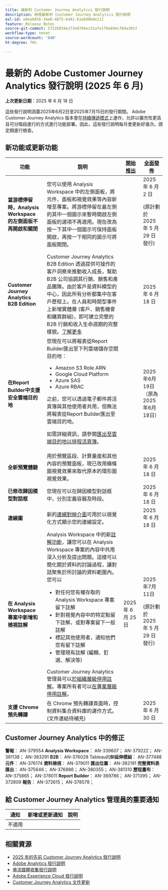 ```yaml
---
title: 最新的 Customer Journey Analytics 發行說明
description: 檢視最新的 Customer Journey Analytics 發行說明
exl-id: e8eab856-34e0-4875-b441-b1e680b9e111
feature: Release Notes
source-git-commit: 5722b858e173e9704ec51afe1f0a694cf04a301f
workflow-type: tm+mt
source-wordcount: '640'
ht-degree: 76%

---
```


# 最新的 Adobe Customer Journey Analytics 發行說明 (2025 年 6 月)

**上次更新日期**：2025 年 6 月 18 日


這些發行說明涵蓋2025年6月2日至2025年7月15日的發行期間。 Adobe Customer Journey Analytics 版本會在[持續傳遞模式](releases.md)上運作，允許以擴充性更高且可分階段進行的方式進行功能部署。因此，這些發行說明每月會更新好幾次。請定期進行檢查。

## 新功能或更新功能

| 功能 | 說明 | [開始推出](releases.md) | [全面發佈](releases.md) |
| ----------- | ---------- | ------- | ---- |
| **當游標停留時，Analysis Workspace 的左側面板不再開啟和關閉** | 您可以使用 Analysis Workspace 中的左側面板，將元件、面板和視覺效果等內容新增至專案。將游標停留在最左側的其中一個圖示來暫時開啟左側面板的選項不再適用。現在改為按一下其中一個圖示可保持面板開啟，再按一下相同的圖示可將面板關閉。 |  | 2025 年 6 月 2 日 <p>(原計劃於 2025 年 5 月 29 日發行)</p> |
| **Customer Journey Analytics B2B Edition** | Customer Journey Analytics B2B Edition 透過提供可操作的客戶洞察來推動收入成長，幫助 B2B 公司協調其行銷、銷售和產品團隊。由於客戶是資料模型的中心，因此所有分析都集中在客戶歷程上。在人員和時間型事件上新增實體層 (客戶、銷售機會和購買群組)，即可建立完整的 B2B 行銷和收入生命週期的完整樣貌。[了解更多](https://experienceleague.adobe.com/zh-hant/docs/analytics-platform/using/cja-overview/cja-b2b/cja-b2b-edition) |  | 2025 年 6 月 18 日 |
| **在Report Builder中支援安全雲端目的地** | 您現在可以將報表從Report Builder匯出至下列雲端儲存空間目的地：<ul><li>Amazon S3 Role ARN</li><li>Google Cloud Platform</li><li>Azure SAS</li><li>Azure RBAC</li></ul><p>之前，您可以透過電子郵件將活頁簿與其他使用者共用，但無法將報表從Report Builder匯出至雲端目的地。</p><p>如需詳細資訊，請參閱[匯出至雲端目的地以排程活頁簿](/help/report-builder/report-builder-export.md)。</p> |  | 2025年6月19日（原為2025年6月18日） |
| **全新預覽體驗** | 用於預覽區段、計算量度和其他內容的預覽面板，現已改用橫條圖視覺效果來取代原本的環形圖視覺效果。 |  | 2025 年 6 月 18 日 |
| **已修改歸因模型對話框** | 您現在可以在歸因模型對話框中，分別定義容器及時段。 |  | 2025 年 6 月 18 日 |
| **連線圖** | 新的[連線對映介面](https://experienceleague.adobe.com/zh-hant/docs/analytics-platform/using/cja-connections/create-connection#connection-map)可用於以視覺化方式顯示您的連線設定。 |  | 2025 年 6 月 18 日 |
| **在 Analysis Workspace 專案中新增和檢視註解** | Analysis Workspace 中的新[註解功能](https://experienceleague.adobe.com/zh-hant/docs/analytics-platform/using/cja-workspace/build-workspace-project/comment-projects)，讓您可以在 Analysis Workspace 專案的內容中共用深入分析及提出問題。這樣可以簡化關於資料的討論過程，讓對話聚焦於所討論的資料範圍內。您可以 <ul><li>對任何您有權存取的 Analysis Workspace 專案留下註解</li><li>針對視覺內容中的特定點留下註解，或對專案留下一般註解</li><li>標記其他使用者，通知他們您有留下註解</li><li>管理現有註解 (編輯、釘選、解決等)</li></ul>Customer Journey Analytics 管理員可以[於組織層級停用註解](https://experienceleague.adobe.com/zh-hant/docs/analytics-platform/using/cja-workspace/user-preferences#ims-organization-preferences)。專案所有者可以[在專案層級停用註解](https://experienceleague.adobe.com/zh-hant/docs/analytics-platform/using/cja-workspace/build-workspace-project/create-projects)。 | 2025 年 6 月 25 日 | 2025年7月11日 <p>(原計劃於 2025 年 5 月 29 日發行)</p> |
| **支援 Chrome 預先轉譯** | 在 Chrome 預先轉譯頁面時，控制資料集合資料庫的運作方式。(文件連結待補充) |  | 2025 年 6 月 30 日 |

## Customer Journey Analytics 中的修正

**警報**： AN-379554
**Analysis Workspace**： AN-339607； AN-379222； AN-381138； AN-383291
**B2B**： AN-376028
Tableau的&#x200B;**BI延伸模組**： AN-377488
**元件**： AN-376174
**資料檢視**： AN-379011
**匯出位置**： AN-382191
**完整資料表匯出**： AN-375646； AN-376986； AN-380355； AN-381310
**歷程畫布**： AN-375865； AN-378011
**Report Builder**： AN-369786； AN-371395； AN-372809
**報告**： AN-372615； AN-378578；


## 給 Customer Journey Analytics 管理員的重要通知

| 通知 | 新增或更新通知 | 說明 |
| --- | --- | --- |
| 不適用 | | |

## 相關資源

* [2025 年的先前 Customer Journey Analytics 發行說明](/help/release-notes/2025.md)
* [Adobe Analytics 發行說明](https://experienceleague.adobe.com/docs/analytics/release-notes/latest.html?lang=zh-hant)
* [串流媒體收集發行說明](https://experienceleague.adobe.com/docs/media-analytics/using/additional-resources/release-notes.html?lang=zh-hant)
* [Adobe Experience Cloud 發行說明](https://experienceleague.adobe.com/docs/release-notes/experience-cloud/current.html?lang=zh-hant)
* [Customer Journey Analytics 文件更新](/help/release-notes/doc-changes.md)
